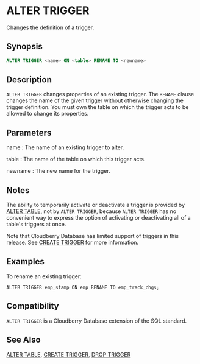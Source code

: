 # ALTER TRIGGER

Changes the definition of a trigger.

## Synopsis

```sql
ALTER TRIGGER <name> ON <table> RENAME TO <newname>
```

## Description

`ALTER TRIGGER` changes properties of an existing trigger. The `RENAME` clause changes the name of the given trigger without otherwise changing the trigger definition. You must own the table on which the trigger acts to be allowed to change its properties.

## Parameters

name
:   The name of an existing trigger to alter.

table
:   The name of the table on which this trigger acts.

newname
:   The new name for the trigger.

## Notes

The ability to temporarily activate or deactivate a trigger is provided by [ALTER TABLE](/docs/sql-statements/sql-statement-alter-table.md), not by `ALTER TRIGGER`, because `ALTER TRIGGER` has no convenient way to express the option of activating or deactivating all of a table's triggers at once.

Note that Cloudberry Database has limited support of triggers in this release. See [CREATE TRIGGER](/docs/sql-statements/sql-statement-create-trigger.md) for more information.

## Examples

To rename an existing trigger:

```
ALTER TRIGGER emp_stamp ON emp RENAME TO emp_track_chgs;
```

## Compatibility

`ALTER TRIGGER` is a Cloudberry Database extension of the SQL standard.

## See Also

[ALTER TABLE](/docs/sql-statements/sql-statement-alter-table.md), [CREATE TRIGGER](/docs/sql-statements/sql-statement-create-trigger.md), [DROP TRIGGER](/docs/sql-statements/sql-statement-drop-trigger.md)



